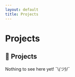 ```yaml
---
layout: default
title: Projects
---
```


# Projects

## 🚧 Projects

Nothing to see here yet! ¯\\_(ツ)_/¯
